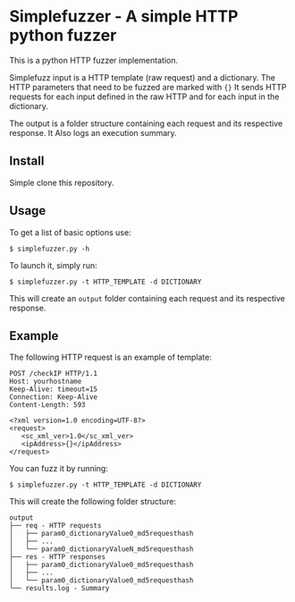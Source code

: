 # Simplefuzzer - A simple HTTP python fuzzer

This is a python HTTP fuzzer implementation. 

Simplefuzz input is a HTTP template (raw request) and a dictionary.
The HTTP parameters that need to be fuzzed are marked with `{}`
It sends HTTP requests for each input defined in the 
raw HTTP and for each input in the dictionary.

The output is a folder structure containing each request and its respective response.
It Also logs an execution summary.

## Install

Simple clone this repository.

## Usage

To get a list of basic options use:

    $ simplefuzzer.py -h

To launch it, simply run:

    $ simplefuzzer.py -t HTTP_TEMPLATE -d DICTIONARY

This will create an `output` folder containing each request and its respective response.

## Example

The following HTTP request is an example of template:

    POST /checkIP HTTP/1.1
    Host: yourhostname
    Keep-Alive: timeout=15
    Connection: Keep-Alive
    Content-Length: 593

    <?xml version=1.0 encoding=UTF-8?>
    <request>
       <sc_xml_ver>1.0</sc_xml_ver>
       <ipAddress>{}</ipAddress>
    </request>

You can fuzz it by running:

    $ simplefuzzer.py -t HTTP_TEMPLATE -d DICTIONARY

This will create the following folder structure:

    output
    ├── req - HTTP requests
    │   ├── param0_dictionaryValue0_md5requesthash
    │   ├── ... 
    │   └── param0_dictionaryValueN_md5requesthash
    ├── res - HTTP responses
    │   ├── param0_dictionaryValue0_md5requesthash
    │   ├── ...
    │   └── param0_dictionaryValue0_md5requesthash
    └── results.log - Summary

